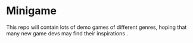 # Minigame

This repo will contain lots of demo games of different genres, hoping that many new game devs may find their inspirations .

